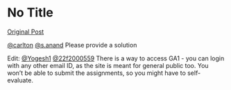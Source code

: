 # No Title

[Original Post](https://discourse.onlinedegree.iitm.ac.in/t/165433/3)

<p><a class="mention" href="/u/carlton">@carlton</a> <a class="mention" href="/u/s.anand">@s.anand</a> Please provide a solution</p>
<p>Edit: <a class="mention" href="/u/yogesh1">@Yogesh1</a> <a class="mention" href="/u/22f2000559">@22f2000559</a> There is a way to access GA1 - you can login with any other email ID, as the site is meant for general public too. You won’t be able to submit the assignments, so you might have to self-evaluate.</p>